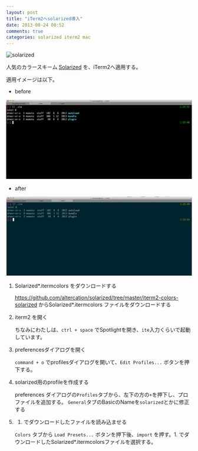 ```yaml
---
layout: post
title: "iTerm2へsolarized導入"
date: 2013-08-24 00:52
comments: true
categories: solarized iterm2 mac
---
```

![solarized](http://ethanschoonover.com/solarized/img/solarized-yinyang.png)

人気のカラースキーム [Solarized](http://ethanschoonover.com/solarized) を、iTerm2へ適用する。


適用イメージは以下。

* before

![iterm before](/images/20130823_iterm_solarized/before_iterm.png)


* after

![iterm after](/images/20130823_iterm_solarized/after_iterm.png)


<!-- more -->

1. Solarized*.itermcolors をダウンロードする

    https://github.com/altercation/solarized/tree/master/iterm2-colors-solarized からSolarized*.itermcolors ファイルをダウンロードする


2. iterm2 を開く

    ちなみにわたしは、`ctrl + space` でSpotlightを開き、`ite`入力くらいで起動しています。


3. preferencesダイアログを開く

    `command + o` でprofilesダイアログを開いて、`Edit Profiles...` ボタンを押下する。


4. solarized用のprofileを作成する

    preferences ダイアログの`Profiles`タブから、左下の方の`+`を押下し、プロファイルを追加する。
    `General`タブのBasicのNameを`solarized`とかに修正する


5. 1. でダウンロードしたファイルを読み込ませる

    `Colors` タブから `Load Presets...` ボタンを押下後、`import` を押す。1. でダウンロードしたSolarized*.itermcolorsファイルを選択する。

